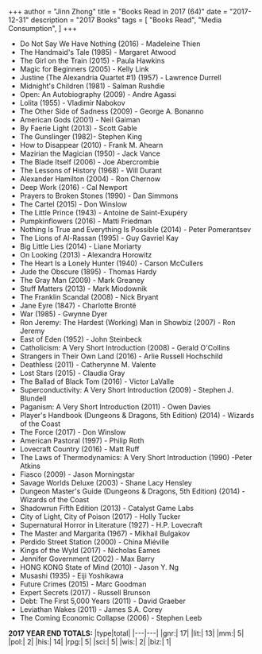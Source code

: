 +++ 
author = "Jinn Zhong" 
title = "Books Read in 2017 (64)" 
date = "2017-12-31" 
description = "2017 Books"
tags = [
    "Books Read",
    "Media Consumption",
]
+++

* Do Not Say We Have Nothing (2016) - Madeleine Thien
* The Handmaid's Tale (1985) - Margaret Atwood
* The Girl on the Train (2015) - Paula Hawkins
* Magic for Beginners (2005) - Kelly Link
* Justine (The Alexandria Quartet #1) (1957) - Lawrence Durrell
* Midnight's Children (1981) - Salman Rushdie
* Open: An Autobiography (2009) - Andre Agassi
* Lolita (1955) - Vladimir Nabokov
* The Other Side of Sadness (2009) - George A. Bonanno
* American Gods (2001) - Neil Gaiman
* By Faerie Light (2013) - Scott Gable
* The Gunslinger (1982)- Stephen King
* How to Disappear (2010) - Frank M. Ahearn
* Mazirian the Magician (1950) - Jack Vance
* The Blade Itself (2006) - Joe Abercrombie
* The Lessons of History (1968) - Will Durant
* Alexander Hamilton (2004) - Ron Chernow
* Deep Work (2016) - Cal Newport
* Prayers to Broken Stones (1990) - Dan Simmons
* The Cartel (2015) - Don Winslow
* The Little Prince	(1943) - Antoine de Saint-Exupéry
* Pumpkinflowers (2016) - Matti Friedman
* Nothing Is True and Everything Is Possible (2014) - Peter Pomerantsev
* The Lions of Al-Rassan (1995) - Guy Gavriel Kay
* Big Little Lies (2014) - Liane Moriarty
* On Looking (2013) - Alexandra Horowitz
* The Heart Is a Lonely Hunter (1940) - Carson McCullers
* Jude the Obscure (1895) - Thomas Hardy
* The Gray Man (2009) - Mark Greaney
* Stuff Matters (2013) - Mark Miodownik
* The Franklin Scandal (2008) - Nick Bryant
* Jane Eyre (1847) - Charlotte Brontë
* War (1985) - Gwynne Dyer
* Ron Jeremy: The Hardest (Working) Man in Showbiz (2007) - Ron Jeremy
* East of Eden (1952) - John Steinbeck
* Catholicism: A Very Short Introduction (2008) - Gerald O'Collins
* Strangers in Their Own Land (2016) - Arlie Russell Hochschild
* Deathless (2011) - Catherynne M. Valente
* Lost Stars (2015) - Claudia Gray
* The Ballad of Black Tom (2016) - Victor LaValle
* Superconductivity: A Very Short Introduction (2009) - Stephen J. Blundell
* Paganism: A Very Short Introduction (2011) - Owen Davies
* Player's Handbook (Dungeons & Dragons, 5th Edition) (2014) - Wizards of the Coast
* The Force (2017) - Don Winslow
* American Pastoral (1997) - Philip Roth
* Lovecraft Country (2016) - Matt Ruff
* The Laws of Thermodynamics: A Very Short Introduction (1990) -Peter Atkins
* Fiasco (2009) - Jason Morningstar
* Savage Worlds Deluxe (2003) - Shane Lacy Hensley
* Dungeon Master's Guide (Dungeons & Dragons, 5th Edition) (2014) - Wizards of the Coast
* Shadowrun Fifth Edition (2013) - Catalyst Game Labs
* City of Light, City of Poison (2017) - Holly Tucker
* Supernatural Horror in Literature (1927) - H.P. Lovecraft
* The Master and Margarita (1967) - Mikhail Bulgakov
* Perdido Street Station (2000) - China Miéville
* Kings of the Wyld (2017) - Nicholas Eames
* Jennifer Government (2002) - Max Barry
* HONG KONG State of Mind (2010) - Jason Y. Ng
* Musashi (1935) - Eiji Yoshikawa
* Future Crimes (2015) - Marc Goodman
* Expert Secrets (2017) - Russell Brunson
* Debt: The First 5,000 Years (2011) - David Graeber
* Leviathan Wakes (2011) - James S.A. Corey
* The Coming Economic Collapse (2006) - Stephen Leeb

**2017 YEAR END TOTALS:**
|type|total|
|---|---|
|gnr:| 17|
|lit:| 13|
|mm:| 5|
|pol:| 2|
|his:| 14|
|rpg:| 5|
|sci:| 5|
|wis:| 2|
|biz:| 1|
